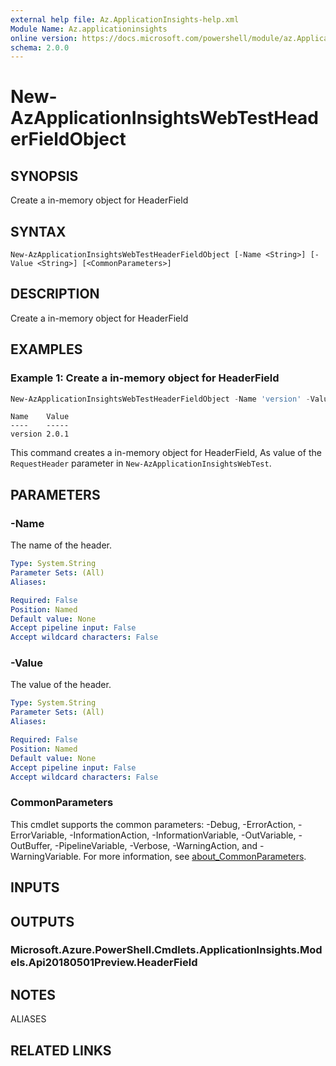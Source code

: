 ```yaml
---
external help file: Az.ApplicationInsights-help.xml
Module Name: Az.applicationinsights
online version: https://docs.microsoft.com/powershell/module/az.ApplicationInsights/new-AzApplicationInsightsWebTestHeaderFieldObject
schema: 2.0.0
---
```


# New-AzApplicationInsightsWebTestHeaderFieldObject

## SYNOPSIS
Create a in-memory object for HeaderField

## SYNTAX

```
New-AzApplicationInsightsWebTestHeaderFieldObject [-Name <String>] [-Value <String>] [<CommonParameters>]
```

## DESCRIPTION
Create a in-memory object for HeaderField

## EXAMPLES

### Example 1: Create a in-memory object for HeaderField
```powershell
New-AzApplicationInsightsWebTestHeaderFieldObject -Name 'version' -Value '2.0.1'
```

```output
Name    Value
----    -----
version 2.0.1
```

This command creates a in-memory object for HeaderField,  As value of the `RequestHeader` parameter in `New-AzApplicationInsightsWebTest`.

## PARAMETERS

### -Name
The name of the header.

```yaml
Type: System.String
Parameter Sets: (All)
Aliases:

Required: False
Position: Named
Default value: None
Accept pipeline input: False
Accept wildcard characters: False
```

### -Value
The value of the header.

```yaml
Type: System.String
Parameter Sets: (All)
Aliases:

Required: False
Position: Named
Default value: None
Accept pipeline input: False
Accept wildcard characters: False
```

### CommonParameters
This cmdlet supports the common parameters: -Debug, -ErrorAction, -ErrorVariable, -InformationAction, -InformationVariable, -OutVariable, -OutBuffer, -PipelineVariable, -Verbose, -WarningAction, and -WarningVariable. For more information, see [about_CommonParameters](http://go.microsoft.com/fwlink/?LinkID=113216).

## INPUTS

## OUTPUTS

### Microsoft.Azure.PowerShell.Cmdlets.ApplicationInsights.Models.Api20180501Preview.HeaderField

## NOTES

ALIASES

## RELATED LINKS
